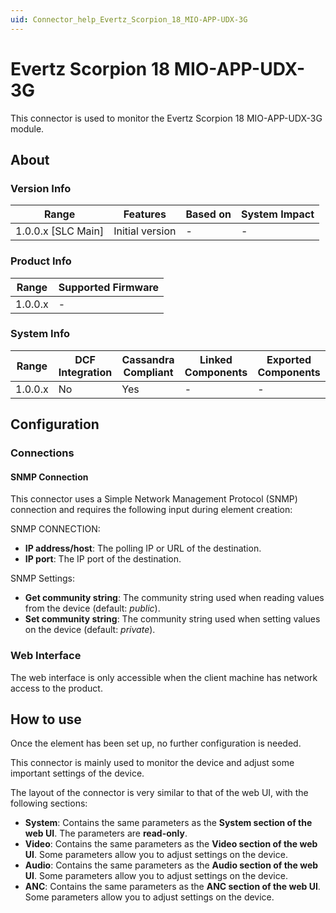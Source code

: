 ```yaml
---
uid: Connector_help_Evertz_Scorpion_18_MIO-APP-UDX-3G
---
```


# Evertz Scorpion 18 MIO-APP-UDX-3G

This connector is used to monitor the Evertz Scorpion 18 MIO-APP-UDX-3G module.

## About

### Version Info

| Range              | Features        | Based on | System Impact |
|--------------------|-----------------|----------|---------------|
| 1.0.0.x [SLC Main] | Initial version | -        | -             |

### Product Info

| Range   | Supported Firmware |
|---------|--------------------|
| 1.0.0.x | -                  |

### System Info

| Range   | DCF Integration | Cassandra Compliant | Linked Components | Exported Components |
|---------|-----------------|---------------------|-------------------|---------------------|
| 1.0.0.x | No              | Yes                 | -                 | -                   |

## Configuration

### Connections

#### SNMP Connection

This connector uses a Simple Network Management Protocol (SNMP) connection and requires the following input during element creation:

SNMP CONNECTION:

- **IP address/host**: The polling IP or URL of the destination.
- **IP port**: The IP port of the destination.

SNMP Settings:

- **Get community string**: The community string used when reading values from the device (default: *public*).
- **Set community string**: The community string used when setting values on the device (default: *private*).

### Web Interface

The web interface is only accessible when the client machine has network access to the product.

## How to use

Once the element has been set up, no further configuration is needed.

This connector is mainly used to monitor the device and adjust some important settings of the device.

The layout of the connector is very similar to that of the web UI, with the following sections:

- **System**: Contains the same parameters as the **System section of the web UI**. The parameters are **read-only**.
- **Video**: Contains the same parameters as the **Video section of the web UI**. Some parameters allow you to adjust settings on the device.
- **Audio**: Contains the same parameters as the **Audio section of the web UI**. Some parameters allow you to adjust settings on the device.
- **ANC**: Contains the same parameters as the **ANC section of the web UI**. Some parameters allow you to adjust settings on the device.
